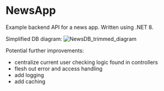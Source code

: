 # NewsApp
Example backend API for a news app.
Written using .NET 8.

Simplified DB diagram:
![NewsDB_trimmed_diagram](https://github.com/user-attachments/assets/aa733177-c552-4f8d-b19b-c5bc9e9655e7)

Potential further improvements:
- centralize current user checking logic found in controllers
- flesh out error and access handling
- add logging
- add caching
